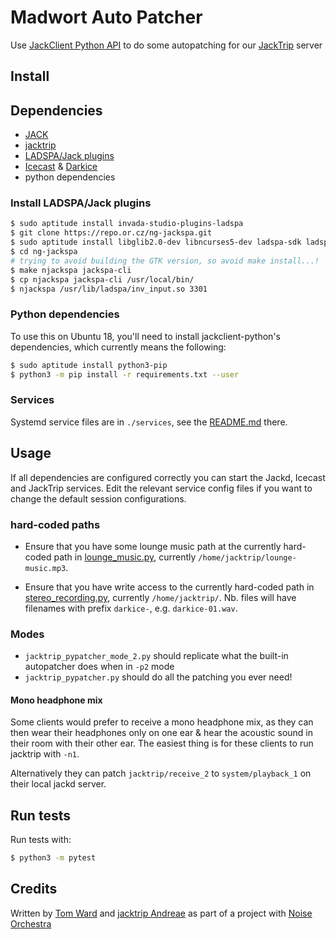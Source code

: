 # Madwort Auto Patcher

Use [JackClient Python API](https://github.com/spatialaudio/jackclient-python/) to do some autopatching for our [JackTrip](https://github.com/jacktrip/jacktrip) server

## Install

## Dependencies

- [JACK](https://jackaudio.org/)
- [jacktrip](https://github.com/jacktrip/jacktrip)
- [LADSPA/Jack plugins](https://repo.or.cz/ng-jackspa.git)
- [Icecast](https://github.com/xiph/Icecast-Server) & [Darkice](https://github.com/rafael2k/darkice)
- python dependencies

### Install LADSPA/Jack plugins

```bash
$ sudo aptitude install invada-studio-plugins-ladspa
$ git clone https://repo.or.cz/ng-jackspa.git
$ sudo aptitude install libglib2.0-dev libncurses5-dev ladspa-sdk ladspa-sdk-dev
$ cd ng-jackspa
# trying to avoid building the GTK version, so avoid make install...!
$ make njackspa jackspa-cli
$ cp njackspa jackspa-cli /usr/local/bin/
$ njackspa /usr/lib/ladspa/inv_input.so 3301
```

### Python dependencies

To use this on Ubuntu 18, you'll need to install jackclient-python's dependencies, which currently means the following:

```bash
$ sudo aptitude install python3-pip
$ python3 -m pip install -r requirements.txt --user
```

### Services

Systemd service files are in `./services`, see the [README.md](./services/README.md) there.

## Usage

If all dependencies are configured correctly you can start the Jackd, Icecast and JackTrip services. Edit the relevant service config files if you want to change the default session configurations.

### hard-coded paths

* Ensure that you have some lounge music path at the currently hard-coded path in [lounge_music.py](./lounge_music.py), currently `/home/jacktrip/lounge-music.mp3`.

* Ensure that you have write access to the currently hard-coded path in [stereo_recording.py](./stereo_recording.py), currently `/home/jacktrip/`. Nb. files will have filenames with prefix `darkice-`, e.g. `darkice-01.wav`.

### Modes

* `jacktrip_pypatcher_mode_2.py` should replicate what the built-in autopatcher does when in `-p2` mode
* `jacktrip_pypatcher.py` should do all the patching you ever need!

#### Mono headphone mix

Some clients would prefer to receive a mono headphone mix, as they can then wear their headphones only on one ear & hear the acoustic sound in their room with their other ear. The easiest thing is for these clients to run jacktrip with `-n1`.

Alternatively they can patch `jacktrip/receive_2` to `system/playback_1` on their local jackd server.

## Run tests

Run tests with:
```bash
$ python3 -m pytest
```

## Credits

Written by [Tom Ward](http://www.madwort.co.uk) and [jacktrip Andreae](https://www.jacktripandreae.com/) as part of a project with [Noise Orchestra](https://noiseorchestra.org/)
